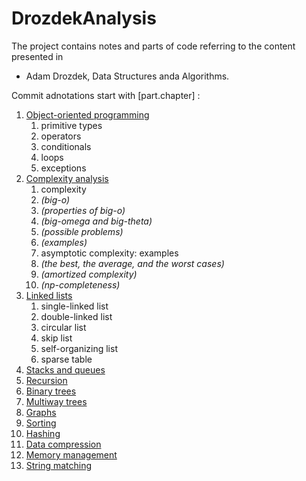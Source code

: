 # DrozdekAnalysis

The project contains notes and parts of code referring to the content presented in 
+ Adam Drozdek, Data Structures anda Algorithms.

Commit adnotations start with [part.chapter] :
 
<ol type="1">
<li><a href="oop">Object-oriented programming</a>
<ol type="1">
<li>primitive types</li>
<li>operators</li>
<li>conditionals</li>
<li>loops</li>
<li>exceptions</li>
</ol></li>
<li><a href="complexity">Complexity analysis</a>
<ol type="1">
 <li>complexity</li>
 <li><i>(big-o)</i></li>
 <li><i>(properties of big-o)</i></li>
 <li><i>(big-omega and big-theta)</i></li>
 <li><i>(possible problems)</i></li>
 <li><i>(examples)</i></li>
 <li>asymptotic complexity: examples</li>
 <li><i>(the best, the average, and the worst cases)</i></li>
 <li><i>(amortized complexity)</i></li>
 <li><i>(np-completeness)</i></li>
</ol></li>
<li><a href="lists">Linked lists</a>
<ol type="1">
<li>single-linked list</li>
<li>double-linked list</li>
<li>circular list</li>
<li>skip list</li>
<li>self-organizing list</li>
<li>sparse table</li>
</ol></li>
<li><a href="stacks">Stacks and queues</a></li>
<li><a href="recursion">Recursion</a></li>
<li><a href="treesBi">Binary trees</a></li>
<li><a href="treesMulti">Multiway trees</a></li>
<li><a href="graphs">Graphs</a></li>
<li><a href="sorting">Sorting</a></li>
<li><a href="hashing">Hashing</a></li>
<li><a href="datComp">Data compression</a></li>
<li><a href="memMgmt">Memory management</a></li>
<li><a href ="stringMatch">String matching</a></li>
</ol>
